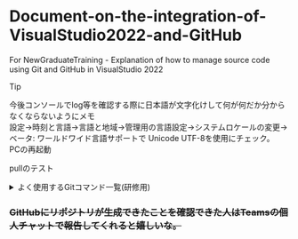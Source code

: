 # Document-on-the-integration-of-VisualStudio2022-and-GitHub
For NewGraduateTraining - Explanation of how to manage source code using Git and GitHub in VisualStudio 2022
> [!TIP]
> 今後コンソールでlog等を確認する際に日本語が文字化けして何が何だか分からなくならないようにメモ  
> 設定->時刻と言語->言語と地域->管理用の言語設定->システムロケールの変更->ベータ: ワールドワイド言語サポートで Unicode UTF-8を使用にチェック。  
> PCの再起動

pullのテスト

<details>

<summary>よく使用するGitコマンド一覧(研修用)</summary>

``` 
git help
``` 
　コマンド一覧を表示
 
```
git コマンド名 --help
``` 
　そのコマンドの使用方法、オプションを詳しくみられる(WEBに遷移する)
 
``` 
git status
``` 
　今編集追加しているファイルを表示

 ``` 
git add ファイル名
``` 
　指定したファイルをステージング
 
 ```
git add -A
``` 
　新規追加、更新、削除のファイルをステージング

 ``` 
git add -u
``` 
　更新、削除のファイルのステージング

``` 
git commit -m "コミットメッセージ入力"
``` 
　コミットする際のコマンド

``` 
git log
``` 
　commit履歴の表示(履歴を見終わったらqで戻れる。

```
git fetch --all
``` 
　全てのリモートレポジトリの全てのブランチの最新のコミット履歴を取得

```
git push origin
``` 
　リモートリポジトリにプッシュ 

```
git branch -r
``` 
　リモート追跡ブランチを表示

```
git branch -a
``` 
　リモート追跡ブランチとローカルブランチの両方を一覧表示

 </details>

### ~~GitHubにリポジトリが生成できたことを確認できた人はTeamsの個人チャットで報告してくれると嬉しいな。~~
